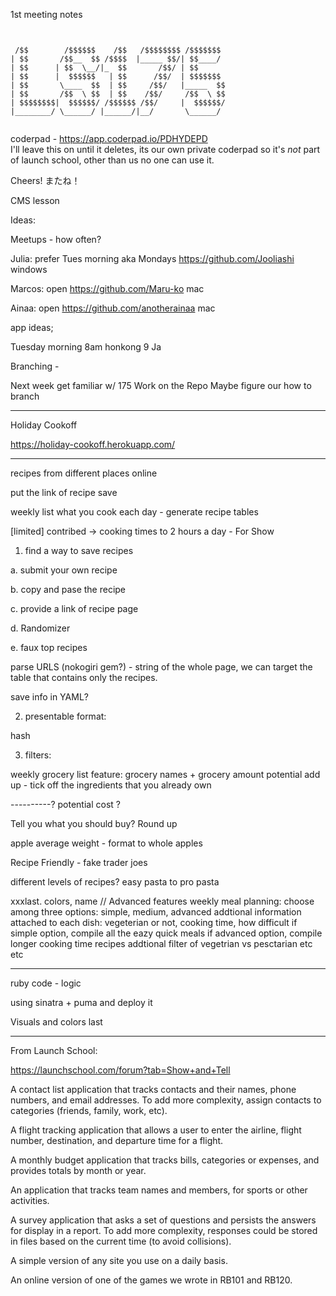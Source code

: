 1st meeting notes

```


 /$$        /$$$$$$    /$$   /$$$$$$$$ /$$$$$$$ 
| $$       /$$__  $$ /$$$$  |_____ $$/| $$____/ 
| $$      | $$  \__/|_  $$       /$$/ | $$      
| $$      |  $$$$$$   | $$      /$$/  | $$$$$$$ 
| $$       \____  $$  | $$     /$$/   |_____  $$
| $$       /$$  \ $$  | $$    /$$/     /$$  \ $$
| $$$$$$$$|  $$$$$$/ /$$$$$$ /$$/     |  $$$$$$/
|________/ \______/ |______/|__/       \______/ 
                                                

```                                             

coderpad - https://app.coderpad.io/PDHYDEPD                                                
I'll leave this on until it deletes, its our own private coderpad so it's *not* part of launch school, other than us no one can use it.

Cheers! またね！
                                                


CMS lesson

Ideas:

Meetups - how often?

Julia: prefer Tues morning aka Mondays https://github.com/Jooliashi windows

Marcos: open  https://github.com/Maru-ko mac

Ainaa: open https://github.com/anotherainaa mac



app ideas; 

Tuesday morning 8am honkong 9 Ja  

Branching - 


Next week get familiar w/ 175
Work on the Repo
Maybe figure our how to branch
_____________________________


Holiday Cookoff

https://holiday-cookoff.herokuapp.com/


____________________________


recipes from different places online

put the link of recipe save

weekly list what you cook each day - generate recipe tables


[limited] contribed -> cooking times to 2 hours a day - For Show

1. find a way to save recipes


a. submit your own recipe

b. copy and pase the recipe

c. provide a link of recipe page

d. Randomizer

e. faux top recipes

parse URLS (nokogiri gem?) - string of the whole page, we can target the table that contains only the recipes. 

save info in YAML? 

2. presentable format:

hash

3. filters:

weekly grocery list feature:
  grocery names + grocery amount 
  potential add up - tick off the ingredients that you already own
 
 
 ----------?  potential cost ?

Tell you what you should buy?  Round up

apple average weight - format to whole apples


Recipe Friendly - fake trader joes

different levels of recipes? easy pasta to pro pasta



xxxlast. colors, name
// Advanced features 
weekly meal planning: choose among three options: simple, medium, advanced
addtional information attached to each dish: vegeterian or not, cooking time, how difficult
if simple option, compile all the eazy quick meals
if advanced option, compile longer cooking time recipes
addtional filter of vegetrian vs pesctarian etc etc


____________________________

ruby code - logic

using sinatra + puma and deploy it


Visuals and colors last

___

From Launch School:


https://launchschool.com/forum?tab=Show+and+Tell


A contact list application that tracks contacts and their names, phone numbers, and email addresses. To add more complexity, assign contacts to categories (friends, family, work, etc).

A flight tracking application that allows a user to enter the airline, flight number, destination, and departure time for a flight.

A monthly budget application that tracks bills, categories or expenses, and provides totals by month or year.

An application that tracks team names and members, for sports or other activities.

A survey application that asks a set of questions and persists the answers for display in a report. To add more complexity, responses could be stored in files based on the current time (to avoid collisions).

A simple version of any site you use on a daily basis.

An online version of one of the games we wrote in RB101 and RB120.